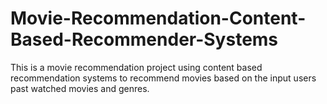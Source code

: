 # Movie-Recommendation-Content-Based-Recommender-Systems

This is a movie recommendation project using content based recommendation systems to recommend movies based on the input users past watched movies and genres.
